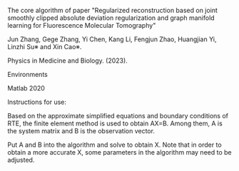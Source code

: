 The core algorithm of paper "Regularized reconstruction based on joint smoothly clipped absolute deviation regularization and graph manifold learning for Fluorescence Molecular Tomography"

Jun Zhang, Gege Zhang, Yi Chen, Kang Li, Fengjun Zhao, Huangjian Yi, Linzhi Su※ and Xin Cao※.

Physics in Medicine and Biology. (2023).

Environments

Matlab 2020

Instructions for use:

Based on the approximate simplified equations and boundary conditions of RTE, the finite element method is used to obtain AX=B. Among them, A is the system matrix and B is the observation vector.

Put A and B into the algorithm and solve to obtain X. Note that in order to obtain a more accurate X, some parameters in the algorithm may need to be adjusted.
